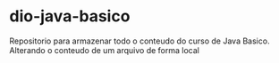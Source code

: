 # dio-java-basico
Repositorio para armazenar todo o conteudo do curso de Java Basico. 
Alterando o conteudo de um arquivo de forma local
